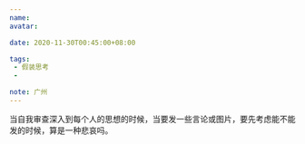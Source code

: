 ```yaml
---
name:
avatar:

date: 2020-11-30T00:45:00+08:00

tags:
 - 假装思考
 -

note: 广州
---
```

当自我审查深入到每个人的思想的时候，当要发一些言论或图片，要先考虑能不能发的时候，算是一种悲哀吗。